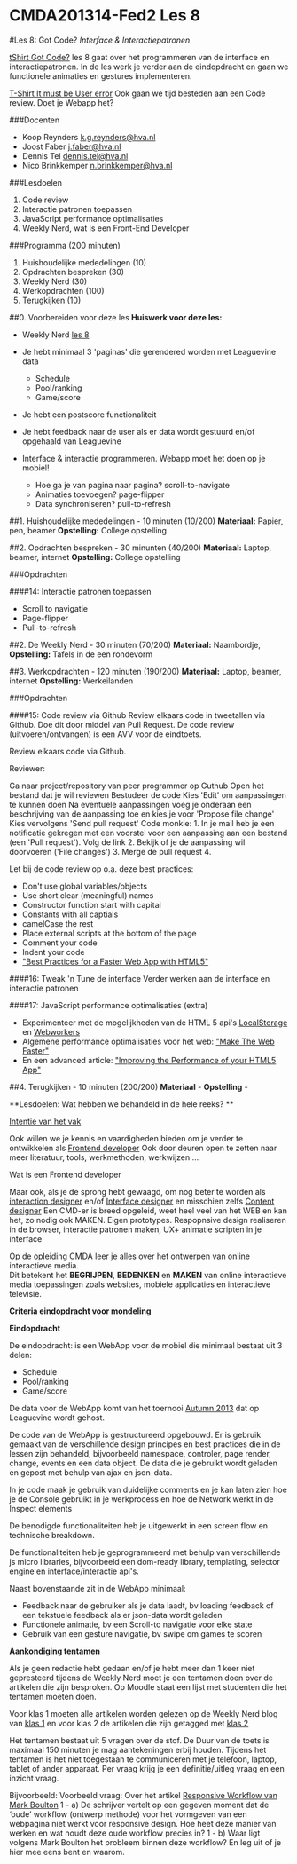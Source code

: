 CMDA201314-Fed2 Les 8
=====================

#Les 8: Got Code?
*Interface & Interactiepatronen*

[tShirt Got Code?](http://www.zazzle.com/got_code_shirt-235181433578776102)
les 8 gaat over het programmeren van de interface en interactiepatronen. In de les werk je verder aan de eindopdracht en gaan we functionele animaties en gestures implementeren. 

[T-Shirt It must be User error](http://www.zazzle.com/it_must_be_user_error_tees-235797644708160457)
Ook gaan we tijd besteden aan een Code review. Doet je Webapp het? 


###Docenten
* Koop Reynders k.g.reynders@hva.nl   
* Joost Faber j.faber@hva.nl  
* Dennis Tel dennis.tel@hva.nl   
* Nico Brinkkemper n.brinkkemper@hva.nl  

###Lesdoelen

1. Code review
2. Interactie patronen toepassen
3. JavaScript performance optimalisaties
4. Weekly Nerd, wat is een Front-End Developer



###Programma (200 minuten)
1. Huishoudelijke mededelingen (10)
2. Opdrachten bespreken (30)
3. Weekly Nerd (30) 
3. Werkopdrachten (100)
4. Terugkijken (10) 


##0. Voorbereiden voor deze les
**Huiswerk voor deze les:**

* Weekly Nerd [les 8](http://weeklynerd.tumblr.com/tagged/fed1314)

* Je hebt minimaal 3 'paginas' die gerendered worden met Leaguevine data
	- Schedule
	- Pool/ranking 
	- Game/score
	
* Je hebt een postscore functionaliteit

* Je hebt feedback naar de user als er data wordt gestuurd en/of opgehaald van Leaguevine

* Interface & interactie programmeren. Webapp moet het doen op je mobiel!
	- Hoe ga je van pagina naar pagina? scroll-to-navigate
	- Animaties toevoegen? page-flipper
	- Data synchroniseren? pull-to-refresh



##1. Huishoudelijke mededelingen - 10 minuten (10/200)
**Materiaal:** Papier, pen, beamer 
**Opstelling:** College opstelling


##2. Opdrachten bespreken - 30 minunten (40/200)
**Materiaal:** Laptop, beamer, internet
**Opstelling:** College opstelling

###Opdrachten

####14: Interactie patronen toepassen

* Scroll to navigatie
* Page-flipper
* Pull-to-refresh


##2. De Weekly Nerd - 30 minuten (70/200)
**Materiaal:** Naambordje, 
**Opstelling:** Tafels in de een rondevorm




##3. Werkopdrachten - 120 minuten (190/200)
**Materiaal:** Laptop, beamer, internet
**Opstelling:** Werkeilanden


###Opdrachten

####15: Code review via Github
Review elkaars code in tweetallen via Github. Doe dit door middel van Pull Request. De code review (uitvoeren/ontvangen) is een AVV voor de eindtoets.

Review elkaars code via Github.

Reviewer:

Ga naar project/repository van peer programmer op Guthub
Open het bestand dat je wil reviewen
Bestudeer de code
Kies 'Edit' om aanpassingen te kunnen doen
Na eventuele aanpassingen voeg je onderaan een beschrijving van de aanpassing toe en kies je voor 'Propose file change'
Kies vervolgens 'Send pull request'
Code monkie: 1. In je mail heb je een notificatie gekregen met een voorstel voor een aanpassing aan een bestand (een 'Pull request'). Volg de link 2. Bekijk of je de aanpassing wil doorvoeren ('File changes') 3. Merge de pull request 4.

Let bij de code review op o.a. deze best practices:

* Don't use global variables/objects
* Use short clear (meaningful) names
* Constructor function start with capital
* Constants with all captials
* camelCase the rest
* Place external scripts at the bottom of the page
* Comment your code
* Indent your code
* ["Best Practices for a Faster Web App with HTML5"](http://www.html5rocks.com/en/tutorials/speed/quick/)

####16: Tweak 'n Tune de interface
Verder werken aan de interface en interactie patronen

####17: JavaScript performance optimalisaties (extra)
* Experimenteer met de mogelijkheden van de HTML 5 api's [LocalStorage](http://www.html5rocks.com/en/tutorials/offline/whats-offline/) en [Webworkers](http://www.html5rocks.com/en/tutorials/workers/basics/)
* Algemene performance optimalisaties voor het web: ["Make The Web Faster"](https://developers.google.com/speed/articles/)
* En een advanced article: ["Improving the Performance of your HTML5 App"](http://www.html5rocks.com/en/tutorials/speed/html5/)




##4. Terugkijken - 10 minuten (200/200)
**Materiaal** - 
**Opstelling** -  

**Lesdoelen: Wat hebben we behandeld in de hele reeks? **

[Intentie van het vak](http://intra.iam.hva.nl/content/1314/verdieping2/frontend_2/studiegids/)

Ook willen we je kennis en vaardigheden bieden om je verder te ontwikkelen als [Frontend developer](http://intra.iam.hva.nl/content/algemeen/beroepsrollen/frontend_developer/) Ook door deuren open te zetten naar meer literatuur, tools, werkmethoden, werkwijzen …

Wat is een Frontend developer

Maar ook, als je de sprong hebt gewaagd, om nog beter te worden als  [interaction designer](http://intra.iam.hva.nl/content/algemeen/beroepsrollen/interaction_designer/) en/of [Interface designer](http://intra.iam.hva.nl/content/algemeen/beroepsrollen/visual_interface_designer/) en misschien zelfs [Content designer](http://intra.iam.hva.nl/content/algemeen/beroepsrollen/content_manager/)
Een CMD-er is breed opgeleid, weet heel veel van het WEB en kan het, zo nodig ook MAKEN. Eigen prototypes. Respopnsive design realiseren in de browser, interactie patronen maken, UX+ animatie scripten in je interface

Op de opleiding CMDA leer je alles over het ontwerpen van online interactieve media.  
Dit betekent het **BEGRIJPEN**, **BEDENKEN** en **MAKEN** van online interactieve media toepassingen zoals websites, mobiele applicaties en interactieve televisie.






**Criteria eindopdracht voor mondeling**

**Eindopdracht**

De eindopdracht: is een WebApp voor de mobiel die minimaal bestaat uit 3 delen:

 - Schedule
 - Pool/ranking 
 - Game/score
	
De data voor de WebApp komt van het toernooi [Autumn 2013](https://www.leaguevine.com/tournaments/19389/autumn-2013/) dat op Leaguevine wordt gehost.

De code van de WebApp is gestructureerd opgebouwd. Er is gebruik gemaakt van de verschillende design principes en best practices die in de lessen zijn behandeld, bijvoorbeeld namespace, controler, page render, change, events en een data object. De data die je gebruikt wordt geladen en gepost met behulp van ajax en json-data. 

In je code maak je gebruik van duidelijke comments en je kan laten zien hoe je de Console gebruikt in je werkprocess en hoe de Network werkt in de Inspect elements

De benodigde functionaliteiten heb je uitgewerkt in een screen flow en technische breakdown. 

De functionaliteiten heb je geprogrammeerd met behulp van verschillende js micro libraries, bijvoorbeeld een dom-ready library, templating, selector engine en interface/interactie api's.

Naast bovenstaande zit in de WebApp minimaal:

 - Feedback naar de gebruiker als je data laadt, bv loading feedback of een tekstuele feedback als er json-data wordt geladen
 - Functionele animatie, bv een  Scroll-to navigatie voor elke state
 - Gebruik van een gesture navigatie, bv swipe om games te scoren



**Aankondiging tentamen**

Als je geen redactie hebt gedaan en/of je hebt meer dan 1 keer niet gepresteerd tijdens de Weekly Nerd moet je een tentamen doen over de artikelen die zijn besproken. Op Moodle staat een lijst met studenten die het tentamen moeten doen.

Voor klas 1 moeten alle artikelen worden gelezen op de Weekly Nerd blog van  [klas 1](http://weeklynerd.tumblr.com/tagged/klas1) en voor klas 2 de artikelen die zijn getagged met [klas 2](http://weeklynerd.tumblr.com/tagged/klas2)

Het tentamen bestaat uit 5 vragen over de stof. De Duur van de toets is maximaal 150 minuten je mag aantekeningen erbij houden. Tijdens het tentamen is het niet toegestaan te communiceren met je telefoon, laptop, tablet of ander apparaat.
Per vraag krijg je een definitie/uitleg vraag en een inzicht vraag.

Bijvoorbeeld:
Voorbeeld vraag: Over het artikel [Responsive Workflow van Mark Boulton]()
1 - a) De schrijver vertelt op een gegeven moment dat de ‘oude’ workflow (ontwerp methode) voor het vormgeven van een webpagina niet werkt voor responsive design. Hoe heet deze manier van werken en wat houdt deze oude workflow precies in?
1 - b) Waar ligt volgens Mark Boulton het probleem binnen deze workflow? En leg uit of je hier mee eens bent en waarom.

